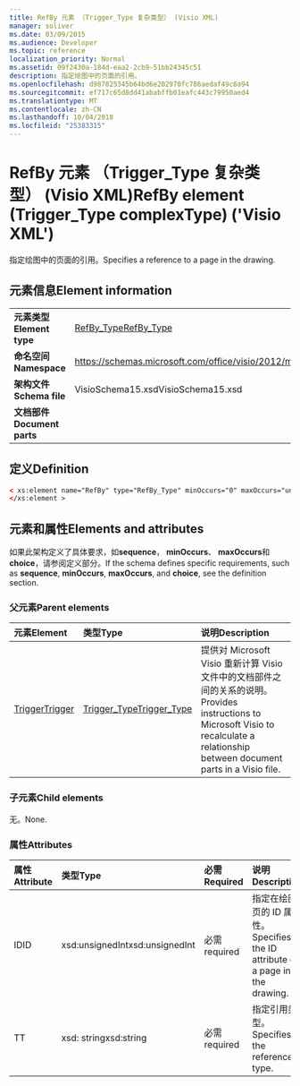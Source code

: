 ```yaml
---
title: RefBy 元素 （Trigger_Type 复杂类型） (Visio XML)
manager: soliver
ms.date: 03/09/2015
ms.audience: Developer
ms.topic: reference
localization_priority: Normal
ms.assetid: 09f2430a-184d-eaa2-2cb9-51bb24345c51
description: 指定绘图中的页面的引用。
ms.openlocfilehash: d987825345b64bd6e202970fc786aedaf49c6a94
ms.sourcegitcommit: ef717c65d8dd41ababffb01eafc443c79950aed4
ms.translationtype: MT
ms.contentlocale: zh-CN
ms.lasthandoff: 10/04/2018
ms.locfileid: "25383315"
---
```

# <a name="refby-element-triggertype-complextype-visio-xml"></a><span data-ttu-id="62019-103">RefBy 元素 （Trigger_Type 复杂类型） (Visio XML)</span><span class="sxs-lookup"><span data-stu-id="62019-103">RefBy element (Trigger_Type complexType) ('Visio XML')</span></span>

<span data-ttu-id="62019-104">指定绘图中的页面的引用。</span><span class="sxs-lookup"><span data-stu-id="62019-104">Specifies a reference to a page in the drawing.</span></span>
  
## <a name="element-information"></a><span data-ttu-id="62019-105">元素信息</span><span class="sxs-lookup"><span data-stu-id="62019-105">Element information</span></span>

|||
|:-----|:-----|
|<span data-ttu-id="62019-106">**元素类型**</span><span class="sxs-lookup"><span data-stu-id="62019-106">**Element type**</span></span> <br/> |[<span data-ttu-id="62019-107">RefBy_Type</span><span class="sxs-lookup"><span data-stu-id="62019-107">RefBy_Type</span></span>](refby_type-complextypevisio-xml.md) <br/> |
|<span data-ttu-id="62019-108">**命名空间**</span><span class="sxs-lookup"><span data-stu-id="62019-108">**Namespace**</span></span> <br/> |https://schemas.microsoft.com/office/visio/2012/main  <br/> |
|<span data-ttu-id="62019-109">**架构文件**</span><span class="sxs-lookup"><span data-stu-id="62019-109">**Schema file**</span></span> <br/> |<span data-ttu-id="62019-110">VisioSchema15.xsd</span><span class="sxs-lookup"><span data-stu-id="62019-110">VisioSchema15.xsd</span></span>  <br/> |
|<span data-ttu-id="62019-111">**文档部件**</span><span class="sxs-lookup"><span data-stu-id="62019-111">**Document parts**</span></span> <br/> ||
   
## <a name="definition"></a><span data-ttu-id="62019-112">定义</span><span class="sxs-lookup"><span data-stu-id="62019-112">Definition</span></span>

```XML
< xs:element name="RefBy" type="RefBy_Type" minOccurs="0" maxOccurs="unbounded" >
</xs:element >
```

## <a name="elements-and-attributes"></a><span data-ttu-id="62019-113">元素和属性</span><span class="sxs-lookup"><span data-stu-id="62019-113">Elements and attributes</span></span>

<span data-ttu-id="62019-114">如果此架构定义了具体要求，如**sequence**， **minOccurs**、 **maxOccurs**和**choice**，请参阅定义部分。</span><span class="sxs-lookup"><span data-stu-id="62019-114">If the schema defines specific requirements, such as **sequence**, **minOccurs**, **maxOccurs**, and **choice**, see the definition section.</span></span> 
  
### <a name="parent-elements"></a><span data-ttu-id="62019-115">父元素</span><span class="sxs-lookup"><span data-stu-id="62019-115">Parent elements</span></span>

|<span data-ttu-id="62019-116">**元素**</span><span class="sxs-lookup"><span data-stu-id="62019-116">**Element**</span></span>|<span data-ttu-id="62019-117">**类型**</span><span class="sxs-lookup"><span data-stu-id="62019-117">**Type**</span></span>|<span data-ttu-id="62019-118">**说明**</span><span class="sxs-lookup"><span data-stu-id="62019-118">**Description**</span></span>|
|:-----|:-----|:-----|
|[<span data-ttu-id="62019-119">Trigger</span><span class="sxs-lookup"><span data-stu-id="62019-119">Trigger</span></span>](trigger-elementvisio-xml.md) <br/> |[<span data-ttu-id="62019-120">Trigger_Type</span><span class="sxs-lookup"><span data-stu-id="62019-120">Trigger_Type</span></span>](trigger_type-complextypevisio-xml.md) <br/> |<span data-ttu-id="62019-121">提供对 Microsoft Visio 重新计算 Visio 文件中的文档部件之间的关系的说明。</span><span class="sxs-lookup"><span data-stu-id="62019-121">Provides instructions to Microsoft Visio to recalculate a relationship between document parts in a Visio file.</span></span>  <br/> |

   
### <a name="child-elements"></a><span data-ttu-id="62019-122">子元素</span><span class="sxs-lookup"><span data-stu-id="62019-122">Child elements</span></span>

<span data-ttu-id="62019-123">无。</span><span class="sxs-lookup"><span data-stu-id="62019-123">None.</span></span>
  
### <a name="attributes"></a><span data-ttu-id="62019-124">属性</span><span class="sxs-lookup"><span data-stu-id="62019-124">Attributes</span></span>

|<span data-ttu-id="62019-125">**属性**</span><span class="sxs-lookup"><span data-stu-id="62019-125">**Attribute**</span></span>|<span data-ttu-id="62019-126">**类型**</span><span class="sxs-lookup"><span data-stu-id="62019-126">**Type**</span></span>|<span data-ttu-id="62019-127">**必需**</span><span class="sxs-lookup"><span data-stu-id="62019-127">**Required**</span></span>|<span data-ttu-id="62019-128">**说明**</span><span class="sxs-lookup"><span data-stu-id="62019-128">**Description**</span></span>|<span data-ttu-id="62019-129">**可能的值**</span><span class="sxs-lookup"><span data-stu-id="62019-129">**Possible values**</span></span>|
|:-----|:-----|:-----|:-----|:-----|
|<span data-ttu-id="62019-130">ID</span><span class="sxs-lookup"><span data-stu-id="62019-130">ID</span></span>  <br/> |<span data-ttu-id="62019-131">xsd:unsignedInt</span><span class="sxs-lookup"><span data-stu-id="62019-131">xsd:unsignedInt</span></span>  <br/> |<span data-ttu-id="62019-132">必需</span><span class="sxs-lookup"><span data-stu-id="62019-132">required</span></span>  <br/> |<span data-ttu-id="62019-133">指定在绘图页的 ID 属性。</span><span class="sxs-lookup"><span data-stu-id="62019-133">Specifies the ID attribute of a page in the drawing.</span></span>  <br/> |<span data-ttu-id="62019-134">Xsd:unsignedInt 类型的值。</span><span class="sxs-lookup"><span data-stu-id="62019-134">Values of the xsd:unsignedInt type.</span></span>  <br/> |
|<span data-ttu-id="62019-135">T</span><span class="sxs-lookup"><span data-stu-id="62019-135">T</span></span>  <br/> |<span data-ttu-id="62019-136">xsd: string</span><span class="sxs-lookup"><span data-stu-id="62019-136">xsd:string</span></span>  <br/> |<span data-ttu-id="62019-137">必需</span><span class="sxs-lookup"><span data-stu-id="62019-137">required</span></span>  <br/> |<span data-ttu-id="62019-138">指定引用类型。</span><span class="sxs-lookup"><span data-stu-id="62019-138">Specifies the reference type.</span></span>  <br/> |<span data-ttu-id="62019-139">Xsd: string 类型的值。</span><span class="sxs-lookup"><span data-stu-id="62019-139">Values of the xsd:string type.</span></span>  <br/> |
   

